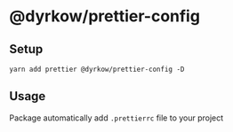 # @dyrkow/prettier-config

## Setup

```
yarn add prettier @dyrkow/prettier-config -D
```

## Usage

Package automatically add `.prettierrc` file to your project
